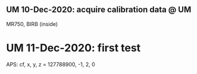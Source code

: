 
## UM 10-Dec-2020: acquire calibration data @ UM

MR750, BIRB (inside)  


# UM 11-Dec-2020: first test

APS:
cf, x, y, z = 127788900,  -1, 2, 0
